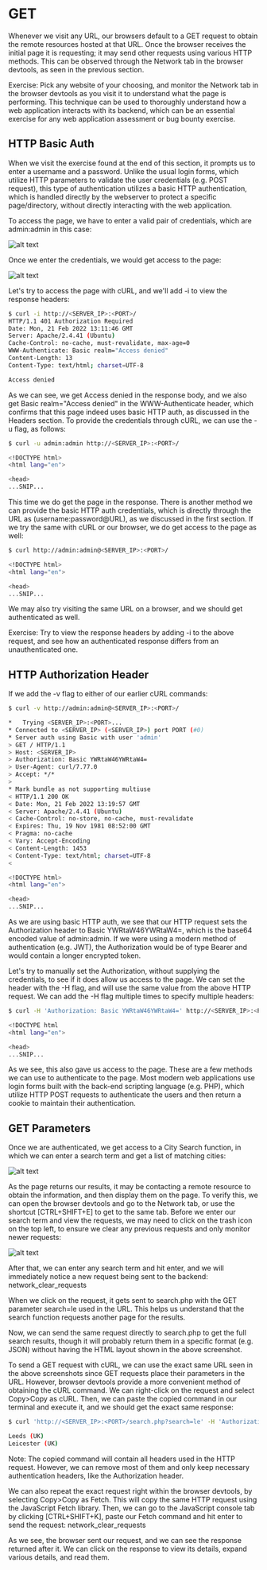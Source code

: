 # GET

Whenever we visit any URL, our browsers default to a GET request to obtain the remote resources hosted at that URL. Once the browser receives the initial page it is requesting; it may send other requests using various HTTP methods. This can be observed through the Network tab in the browser devtools, as seen in the previous section.

Exercise: Pick any website of your choosing, and monitor the Network tab in the browser devtools as you visit it to understand what the page is performing. This technique can be used to thoroughly understand how a web application interacts with its backend, which can be an essential exercise for any web application assessment or bug bounty exercise.

## HTTP Basic Auth

When we visit the exercise found at the end of this section, it prompts us to enter a username and a password. Unlike the usual login forms, which utilize HTTP parameters to validate the user credentials (e.g. POST request), this type of authentication utilizes a basic HTTP authentication, which is handled directly by the webserver to protect a specific page/directory, without directly interacting with the web application.

To access the page, we have to enter a valid pair of credentials, which are admin:admin in this case:

![alt text](/Images/image-114.png)

Once we enter the credentials, we would get access to the page:

![alt text](/Images/image-115.png)

Let's try to access the page with cURL, and we'll add -i to view the response headers:

```bash
$ curl -i http://<SERVER_IP>:<PORT>/
HTTP/1.1 401 Authorization Required
Date: Mon, 21 Feb 2022 13:11:46 GMT
Server: Apache/2.4.41 (Ubuntu)
Cache-Control: no-cache, must-revalidate, max-age=0
WWW-Authenticate: Basic realm="Access denied"
Content-Length: 13
Content-Type: text/html; charset=UTF-8

Access denied
```

As we can see, we get Access denied in the response body, and we also get Basic realm="Access denied" in the WWW-Authenticate header, which confirms that this page indeed uses basic HTTP auth, as discussed in the Headers section. To provide the credentials through cURL, we can use the -u flag, as follows:

```bash
$ curl -u admin:admin http://<SERVER_IP>:<PORT>/

<!DOCTYPE html>
<html lang="en">

<head>
...SNIP...
```

This time we do get the page in the response. There is another method we can provide the basic HTTP auth credentials, which is directly through the URL as (username:password@URL), as we discussed in the first section. If we try the same with cURL or our browser, we do get access to the page as well:

```bash
$ curl http://admin:admin@<SERVER_IP>:<PORT>/

<!DOCTYPE html>
<html lang="en">

<head>
...SNIP...
```

We may also try visiting the same URL on a browser, and we should get authenticated as well.

Exercise: Try to view the response headers by adding -i to the above request, and see how an authenticated response differs from an unauthenticated one.

## HTTP Authorization Header

If we add the -v flag to either of our earlier cURL commands:

```bash
$ curl -v http://admin:admin@<SERVER_IP>:<PORT>/

*   Trying <SERVER_IP>:<PORT>...
* Connected to <SERVER_IP> (<SERVER_IP>) port PORT (#0)
* Server auth using Basic with user 'admin'
> GET / HTTP/1.1
> Host: <SERVER_IP>
> Authorization: Basic YWRtaW46YWRtaW4=
> User-Agent: curl/7.77.0
> Accept: */*
>
* Mark bundle as not supporting multiuse
< HTTP/1.1 200 OK
< Date: Mon, 21 Feb 2022 13:19:57 GMT
< Server: Apache/2.4.41 (Ubuntu)
< Cache-Control: no-store, no-cache, must-revalidate
< Expires: Thu, 19 Nov 1981 08:52:00 GMT
< Pragma: no-cache
< Vary: Accept-Encoding
< Content-Length: 1453
< Content-Type: text/html; charset=UTF-8
<

<!DOCTYPE html>
<html lang="en">

<head>
...SNIP...
```

As we are using basic HTTP auth, we see that our HTTP request sets the Authorization header to Basic YWRtaW46YWRtaW4=, which is the base64 encoded value of admin:admin. If we were using a modern method of authentication (e.g. JWT), the Authorization would be of type Bearer and would contain a longer encrypted token.

Let's try to manually set the Authorization, without supplying the credentials, to see if it does allow us access to the page. We can set the header with the -H flag, and will use the same value from the above HTTP request. We can add the -H flag multiple times to specify multiple headers:

```bash
$ curl -H 'Authorization: Basic YWRtaW46YWRtaW4=' http://<SERVER_IP>:<PORT>/

<!DOCTYPE html
<html lang="en">

<head>
...SNIP...
```

As we see, this also gave us access to the page. These are a few methods we can use to authenticate to the page. Most modern web applications use login forms built with the back-end scripting language (e.g. PHP), which utilize HTTP POST requests to authenticate the users and then return a cookie to maintain their authentication.

## GET Parameters

Once we are authenticated, we get access to a City Search function, in which we can enter a search term and get a list of matching cities:

![alt text](/Images/image-116.png)

As the page returns our results, it may be contacting a remote resource to obtain the information, and then display them on the page. To verify this, we can open the browser devtools and go to the Network tab, or use the shortcut [CTRL+SHIFT+E] to get to the same tab. Before we enter our search term and view the requests, we may need to click on the trash icon on the top left, to ensure we clear any previous requests and only monitor newer requests:

![alt text](/Images/image-117.png)

After that, we can enter any search term and hit enter, and we will immediately notice a new request being sent to the backend: network_clear_requests

When we click on the request, it gets sent to search.php with the GET parameter search=le used in the URL. This helps us understand that the search function requests another page for the results.

Now, we can send the same request directly to search.php to get the full search results, though it will probably return them in a specific format (e.g. JSON) without having the HTML layout shown in the above screenshot.

To send a GET request with cURL, we can use the exact same URL seen in the above screenshots since GET requests place their parameters in the URL. However, browser devtools provide a more convenient method of obtaining the cURL command. We can right-click on the request and select Copy>Copy as cURL. Then, we can paste the copied command in our terminal and execute it, and we should get the exact same response:

```bash
$ curl 'http://<SERVER_IP>:<PORT>/search.php?search=le' -H 'Authorization: Basic YWRtaW46YWRtaW4='

Leeds (UK)
Leicester (UK)
```

Note: The copied command will contain all headers used in the HTTP request. However, we can remove most of them and only keep necessary authentication headers, like the Authorization header.

We can also repeat the exact request right within the browser devtools, by selecting Copy>Copy as Fetch. This will copy the same HTTP request using the JavaScript Fetch library. Then, we can go to the JavaScript console tab by clicking [CTRL+SHIFT+K], paste our Fetch command and hit enter to send the request: network_clear_requests

As we see, the browser sent our request, and we can see the response returned after it. We can click on the response to view its details, expand various details, and read them.

```

```
